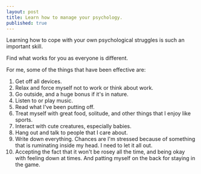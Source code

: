 ```yaml
---
layout: post
title: Learn how to manage your psychology.
published: true
---
```


Learning how to cope with your own psychological struggles is such an important skill.

Find what works for you as everyone is different.

For me, some of the things that have been effective are:
1) Get off all devices.
2) Relax and force myself not to work or think about work.
3) Go outside, and a huge bonus if it's in nature.
4) Listen to or play music.
5) Read what I've been putting off.
6) Treat myself with great food, solitude, and other things that I enjoy like sports.
7) Interact with cute creatures, especially babies.
8) Hang out and talk to people that I care about.
9) Write down everything. Chances are I'm stressed because of something that is ruminating inside my head. I need to let it all out.
10) Accepting the fact that it won't be rosey all the time, and being okay with feeling down at times. And patting myself on the back for staying in the game.


